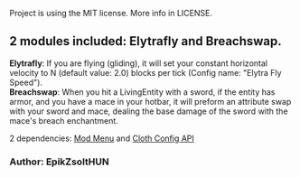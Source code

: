 Project is using the MIT license. More info in LICENSE.

## 2 modules included: Elytrafly and Breachswap.
**Elytrafly**: If you are flying (gliding), it will set your constant horizontal velocity to N (default value: 2.0) blocks per tick (Config name: "Elytra Fly Speed"). \
**Breachswap**: When you hit a LivingEntity with a sword, if the entity has armor, and you have a mace in your hotbar, it will preform an attribute swap with your sword and mace, dealing the base damage of the sword with the mace's breach enchantment.

2 dependencies: [Mod Menu](https://modrinth.com/mod/modmenu) and [Cloth Config API](https://modrinth.com/mod/cloth-config)

### Author: EpikZsoltHUN